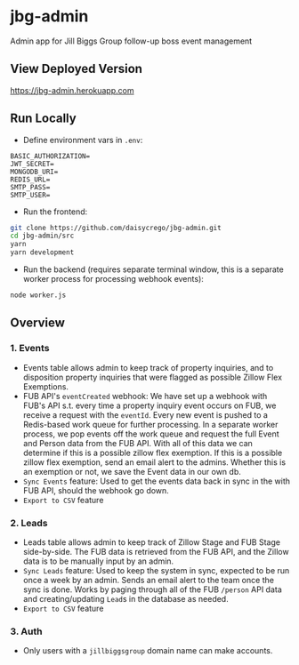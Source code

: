 # jbg-admin
Admin app for Jill Biggs Group follow-up boss event management

## View Deployed Version
https://jbg-admin.herokuapp.com

## Run Locally
- Define environment vars in `.env`:
```
BASIC_AUTHORIZATION=
JWT_SECRET=
MONGODB_URI=
REDIS_URL=
SMTP_PASS=
SMTP_USER=
```

- Run the frontend:
```bash
git clone https://github.com/daisycrego/jbg-admin.git
cd jbg-admin/src
yarn 
yarn development
```

- Run the backend (requires separate terminal window, this is a separate worker process for processing webhook events): 
```bash
node worker.js
```

## Overview

### 1. Events
- Events table allows admin to keep track of property inquiries, and to disposition property inquiries that were flagged as possible Zillow Flex Exemptions. 
- FUB API's `eventCreated` webhook: We have set up a webhook with FUB's API s.t. every time a property inquiry event occurs on FUB, we receive a request with the `eventId`. Every new event is pushed to a Redis-based work queue for further processing. In a separate worker process, we pop events off the work queue and request the full Event and Person data from the FUB API. With all of this data we can determine if this is a possible zillow flex exemption. If this is a possible zillow flex exemption, send an email alert to the admins. Whether this is an exemption or not, we save the Event data in our own db. 
- `Sync Events` feature: Used to get the events data back in sync in the with FUB API, should the webhook go down.
- `Export to CSV` feature

### 2. Leads
- Leads table allows admin to keep track of Zillow Stage and FUB Stage side-by-side. The FUB data is retrieved from the FUB API, and the Zillow data is to be manually input by an admin. 
- `Sync Leads` feature: Used to keep the system in sync, expected to be run once a week by an admin. Sends an email alert to the team once the sync is done. Works by paging through all of the FUB `/person` API data and creating/updating `Lead`s in the database as needed. 
- `Export to CSV` feature

### 3. Auth
- Only users with a `jillbiggsgroup` domain name can make accounts. 
